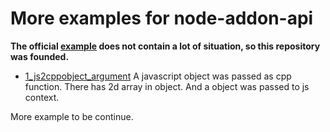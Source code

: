 More examples for node-addon-api
=========================================

**The official [example](https://nodejs.org/api/addons.html#addons_c_addons) does not contain a lot of situation, so this repository was founded.**

- [1_js2cppobject_argument](1_js2cppobject_argument)
    A javascript object was passed as cpp function. There has 2d array in object. And a object was passed to js context.


More example to be continue.